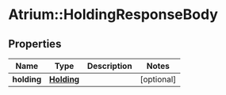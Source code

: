 # Atrium::HoldingResponseBody

## Properties
Name | Type | Description | Notes
------------ | ------------- | ------------- | -------------
**holding** | [**Holding**](Holding.md) |  | [optional] 


